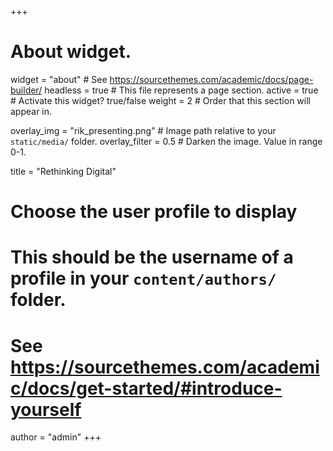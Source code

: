 +++
# About widget.
widget = "about"  # See https://sourcethemes.com/academic/docs/page-builder/
headless = true  # This file represents a page section.
active = true  # Activate this widget? true/false
weight = 2  # Order that this section will appear in.

overlay_img = "rik_presenting.png"  # Image path relative to your `static/media/` folder.
overlay_filter = 0.5  # Darken the image. Value in range 0-1.


title = "Rethinking Digital"

# Choose the user profile to display
# This should be the username of a profile in your `content/authors/` folder.
# See https://sourcethemes.com/academic/docs/get-started/#introduce-yourself
author = "admin"
+++
